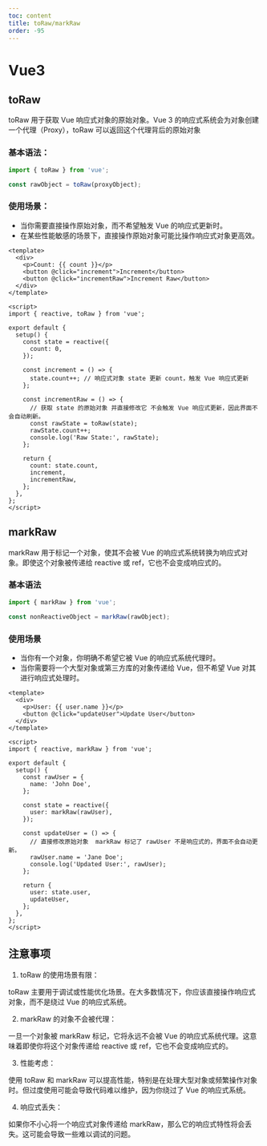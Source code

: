 ```yaml
---
toc: content
title: toRaw/markRaw
order: -95
---
```


# Vue3

## toRaw

toRaw 用于获取 Vue 响应式对象的原始对象。Vue 3 的响应式系统会为对象创建一个代理（Proxy），toRaw 可以返回这个代理背后的原始对象

### 基本语法：

```javascript
import { toRaw } from 'vue';

const rawObject = toRaw(proxyObject);
```

### 使用场景：

- 当你需要直接操作原始对象，而不希望触发 Vue 的响应式更新时。
- 在某些性能敏感的场景下，直接操作原始对象可能比操作响应式对象更高效。

```vue
<template>
  <div>
    <p>Count: {{ count }}</p>
    <button @click="increment">Increment</button>
    <button @click="incrementRaw">Increment Raw</button>
  </div>
</template>

<script>
import { reactive, toRaw } from 'vue';

export default {
  setup() {
    const state = reactive({
      count: 0,
    });

    const increment = () => {
      state.count++; // 响应式对象 state 更新 count，触发 Vue 响应式更新
    };

    const incrementRaw = () => {
      // 获取 state 的原始对象 并直接修改它 不会触发 Vue 响应式更新，因此界面不会自动刷新。
      const rawState = toRaw(state);
      rawState.count++;
      console.log('Raw State:', rawState);
    };

    return {
      count: state.count,
      increment,
      incrementRaw,
    };
  },
};
</script>
```

## markRaw

markRaw 用于标记一个对象，使其不会被 Vue 的响应式系统转换为响应式对象。即使这个对象被传递给 reactive 或 ref，它也不会变成响应式的。

### 基本语法

```js
import { markRaw } from 'vue';

const nonReactiveObject = markRaw(rawObject);
```

### 使用场景

- 当你有一个对象，你明确不希望它被 Vue 的响应式系统代理时。
- 当你需要将一个大型对象或第三方库的对象传递给 Vue，但不希望 Vue 对其进行响应式处理时。

```vue
<template>
  <div>
    <p>User: {{ user.name }}</p>
    <button @click="updateUser">Update User</button>
  </div>
</template>

<script>
import { reactive, markRaw } from 'vue';

export default {
  setup() {
    const rawUser = {
      name: 'John Doe',
    };

    const state = reactive({
      user: markRaw(rawUser),
    });

    const updateUser = () => {
      // 直接修改原始对象  markRaw 标记了 rawUser 不是响应式的，界面不会自动更新。
      rawUser.name = 'Jane Doe';
      console.log('Updated User:', rawUser);
    };

    return {
      user: state.user,
      updateUser,
    };
  },
};
</script>
```

## 注意事项

1. toRaw 的使用场景有限：

toRaw 主要用于调试或性能优化场景。在大多数情况下，你应该直接操作响应式对象，而不是绕过 Vue 的响应式系统。

2. markRaw 的对象不会被代理：

一旦一个对象被 markRaw 标记，它将永远不会被 Vue 的响应式系统代理。这意味着即使你将这个对象传递给 reactive 或 ref，它也不会变成响应式的。

3. 性能考虑：

使用 toRaw 和 markRaw 可以提高性能，特别是在处理大型对象或频繁操作对象时。但过度使用可能会导致代码难以维护，因为你绕过了 Vue 的响应式系统。

4. 响应式丢失：

如果你不小心将一个响应式对象传递给 markRaw，那么它的响应式特性将会丢失。这可能会导致一些难以调试的问题。

<BackTop></BackTop>